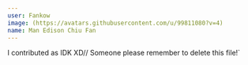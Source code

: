 ```yaml
---
user: Fankow
image: (https://avatars.githubusercontent.com/u/99811080?v=4)
name: Man Edison Chiu Fan
---
```

I contributed as IDK XD// Someone please remember to delete this file!`

<!-- 
Note: Please put down your own information, and register your real contribution
-->

